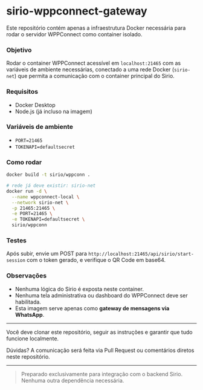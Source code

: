 # sirio-wppconnect-gateway

Este repositório contém apenas a infraestrutura Docker necessária para rodar o servidor WPPConnect como container isolado.

### Objetivo
Rodar o container WPPConnect acessível em `localhost:21465` com as variáveis de ambiente necessárias, conectado a uma rede Docker (`sirio-net`) que permita a comunicação com o container principal do Sirio.

### Requisitos
- Docker Desktop
- Node.js (já incluso na imagem)

### Variáveis de ambiente
- `PORT=21465`
- `TOKENAPI=defaultsecret`

### Como rodar
```bash
docker build -t sirio/wppconn .

# rede já deve existir: sirio-net
docker run -d \
  --name wppconnect-local \
  --network sirio-net \
  -p 21465:21465 \
  -e PORT=21465 \
  -e TOKENAPI=defaultsecret \
  sirio/wppconn
```

### Testes
Após subir, envie um POST para `http://localhost:21465/api/sirio/start-session` com o token gerado, e verifique o QR Code em base64.

### Observações
- Nenhuma lógica do Sirio é exposta neste container.
- Nenhuma tela administrativa ou dashboard do WPPConnect deve ser habilitada.
- Esta imagem serve apenas como **gateway de mensagens via WhatsApp**.

---

Você deve clonar este repositório, seguir as instruções e garantir que tudo funcione localmente.

Dúvidas? A comunicação será feita via Pull Request ou comentários diretos neste repositório.

---

> Preparado exclusivamente para integração com o backend Sirio. Nenhuma outra dependência necessária.
